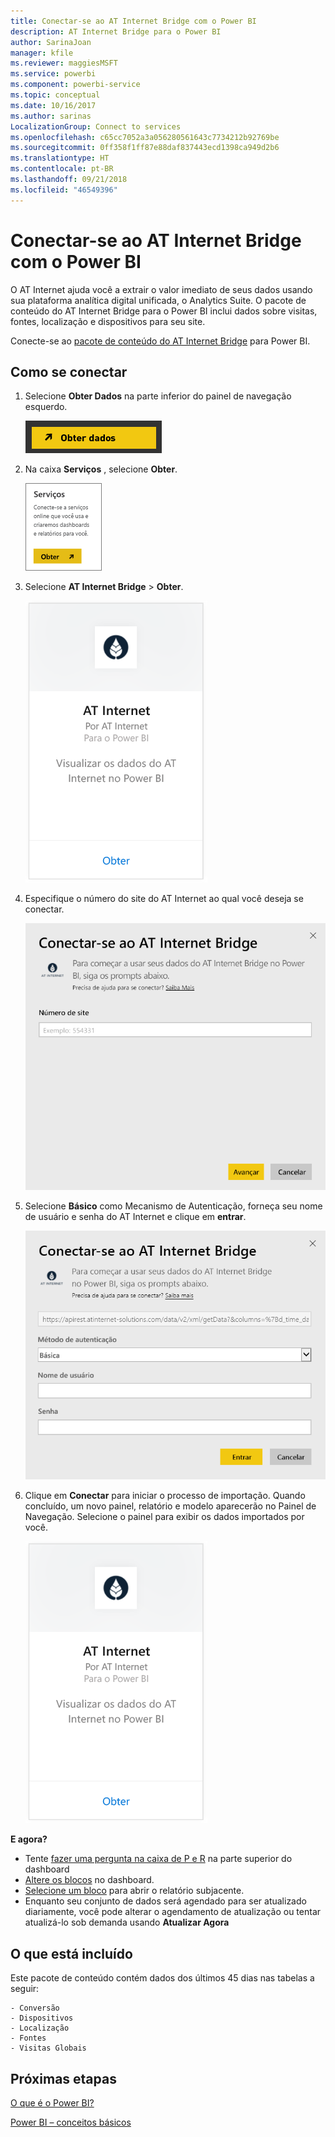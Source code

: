 ```yaml
---
title: Conectar-se ao AT Internet Bridge com o Power BI
description: AT Internet Bridge para o Power BI
author: SarinaJoan
manager: kfile
ms.reviewer: maggiesMSFT
ms.service: powerbi
ms.component: powerbi-service
ms.topic: conceptual
ms.date: 10/16/2017
ms.author: sarinas
LocalizationGroup: Connect to services
ms.openlocfilehash: c65cc7052a3a056280561643c7734212b92769be
ms.sourcegitcommit: 0ff358f1ff87e88daf837443ecd1398ca949d2b6
ms.translationtype: HT
ms.contentlocale: pt-BR
ms.lasthandoff: 09/21/2018
ms.locfileid: "46549396"
---
```

# <a name="connect-to-at-internet-bridge-with-power-bi"></a>Conectar-se ao AT Internet Bridge com o Power BI
O AT Internet ajuda você a extrair o valor imediato de seus dados usando sua plataforma analítica digital unificada, o Analytics Suite. O pacote de conteúdo do AT Internet Bridge para o Power BI inclui dados sobre visitas, fontes, localização e dispositivos para seu site.

Conecte-se ao [pacote de conteúdo do AT Internet Bridge](https://app.powerbi.com/getdata/services/at-internet-bridge) para Power BI.

## <a name="how-to-connect"></a>Como se conectar
1. Selecione **Obter Dados** na parte inferior do painel de navegação esquerdo.
   
   ![](media/service-connect-to-at-internet/pbi_getdata.png) 
2. Na caixa **Serviços** , selecione **Obter**.
   
   ![](media/service-connect-to-at-internet/pbi_getservices.png) 
3. Selecione **AT Internet Bridge** \> **Obter**.
   
   ![](media/service-connect-to-at-internet/atinternet.png)
4. Especifique o número do site do AT Internet ao qual você deseja se conectar.
   
   ![](media/service-connect-to-at-internet/params.png)
5. Selecione **Básico** como Mecanismo de Autenticação, forneça seu nome de usuário e senha do AT Internet e clique em **entrar**.
   
   ![](media/service-connect-to-at-internet/creds.png)
6. Clique em **Conectar** para iniciar o processo de importação. Quando concluído, um novo painel, relatório e modelo aparecerão no Painel de Navegação. Selecione o painel para exibir os dados importados por você.
   
    ![](media/service-connect-to-at-internet/atinternet.png)

**E agora?**

* Tente [fazer uma pergunta na caixa de P e R](consumer/end-user-q-and-a.md) na parte superior do dashboard
* [Altere os blocos](service-dashboard-edit-tile.md) no dashboard.
* [Selecione um bloco](consumer/end-user-tiles.md) para abrir o relatório subjacente.
* Enquanto seu conjunto de dados será agendado para ser atualizado diariamente, você pode alterar o agendamento de atualização ou tentar atualizá-lo sob demanda usando **Atualizar Agora**

## <a name="whats-included"></a>O que está incluído
Este pacote de conteúdo contém dados dos últimos 45 dias nas tabelas a seguir:  

    - Conversão  
    - Dispositivos  
    - Localização  
    - Fontes  
    - Visitas Globais  

## <a name="next-steps"></a>Próximas etapas
[O que é o Power BI?](power-bi-overview.md)

[Power BI – conceitos básicos](consumer/end-user-basic-concepts.md)

